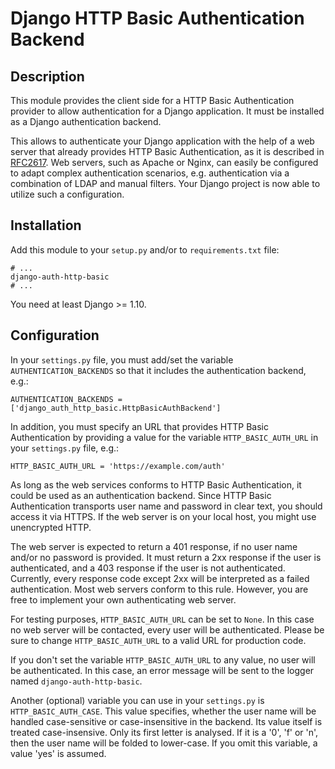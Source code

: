 Django HTTP Basic Authentication Backend
========================================

Description
-----------

This module provides the client side for a HTTP Basic Authentication provider
to allow authentication for a Django application. It must be installed as a
Django authentication backend.

This allows to authenticate your Django application with the help of a web
server that already provides HTTP Basic Authentication, as it is described in
[RFC2617](https://www.ietf.org/rfc/rfc2617.txt). Web servers, such as Apache
or Nginx, can easily be configured to adapt complex authentication scenarios,
e.g. authentication via a combination of LDAP and manual filters. Your Django
project is now able to utilize such a configuration.

Installation
------------

Add this module to your `setup.py` and/or to `requirements.txt` file:

    # ...
    django-auth-http-basic
    # ...

You need at least Django >= 1.10.

Configuration
-------------

In your `settings.py` file, you must add/set the variable
`AUTHENTICATION_BACKENDS` so that it includes the authentication backend, e.g.:

    AUTHENTICATION_BACKENDS = ['django_auth_http_basic.HttpBasicAuthBackend']

In addition, you must specify an URL that provides HTTP Basic Authentication by
providing a value for the variable `HTTP_BASIC_AUTH_URL` in your `settings.py`
file, e.g.:

    HTTP_BASIC_AUTH_URL = 'https://example.com/auth'

As long as the web services conforms to HTTP Basic Authentication, it could be
used as an authentication backend. Since HTTP Basic Authentication transports
user name and password in clear text, you should access it via HTTPS. If the
web server is on your local host, you might use unencrypted HTTP.

The web server is expected to return a 401 response, if no user name and/or
no password is provided. It must return a 2xx response if the user is
authenticated, and a 403 response if the user is not authenticated. Currently,
every response code except 2xx will be interpreted as a failed authentication.
Most web servers conform to this rule. However, you are free to implement your
own authenticating web server.

For testing purposes, `HTTP_BASIC_AUTH_URL` can be set to `None`. In this case
no web server will be contacted, every user will be authenticated. Please be
sure to change `HTTP_BASIC_AUTH_URL` to a valid URL for production code.

If you don't set the variable `HTTP_BASIC_AUTH_URL` to any value, no user will
be authenticated. In this case, an error message will be sent to the logger
named `django-auth-http-basic`.

Another (optional) variable you can use in your `settings.py` is
`HTTP_BASIC_AUTH_CASE`. This value specifies, whether the user name will be
handled case-sensitive or case-insensitive in the backend. Its value itself
is treated case-insensive. Only its first letter is analysed. If it is a '0',
'f' or 'n', then the user name will be folded to lower-case. If you omit this
variable, a value 'yes' is assumed.

